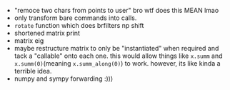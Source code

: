 - "remoce two chars from points to user" bro wtf does this MEAN lmao
- only transform bare commands into calls.
- `rotate` function which does brfilters np shift
- shortened matrix print
- matrix eig
- maybe restructure matrix to only be "instantiated" when required and tack a
    "callable" onto each one. this would allow things like `x.summ` and
    `x.summ(0)`(meaning `x.summ_along(0)`) to work. however, its like kinda a
    terrible idea.
- numpy and sympy forwarding :)))
